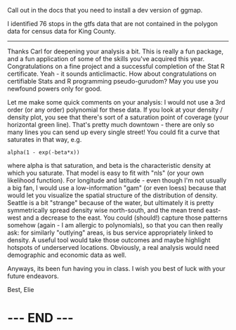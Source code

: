 
Call out in the docs that you need to install a dev version of ggmap.

I identified 76 stops in the gtfs data that are not contained in the
polygon data for census data for King County.

---

Thanks Carl for deepening your analysis a bit.  This is really a fun
package, and a fun application of some of the skills you've acquired
this year.   Congratulations on a fine project and a successful
completion of the Stat R certificate.   Yeah - it sounds anticlimactic.
How about congratulations on certifiable Stats and R programming
pseudo-gurudom?   May you use you newfound powers only for good. 

Let me make some quick comments on your analysis:  I would not use a 3rd
order (or any order) polynomial for these data.  If you look at your
density / density plot, you see that there's sort of a saturation point
of coverage (your horizontal green line).  That's pretty much downtown -
there are only so many lines you can send up every single street!  You
could fit a curve that saturates in that way, e.g.   

    alpha(1 - exp(-beta*x))

where alpha is that saturation, and beta is the characteristic density
at which you saturate.  That model is easy to fit with "nls" (or your
own likelihood function).  For longitude and latitude - even though I'm
not usually a big fan, I would use a low-information "gam" (or even
loess) because that would let you visualize the spatial structure of the
distribution of density.  Seattle is a bit "strange" because of the
water, but ultimately it is pretty symmetrically spread density wise
north-south, and the mean trend east-west and a decrease to the east.
You could (should!) capture those patterns somehow (again - I am
allergic to polynomials), so that you can then really ask:  for
similarly "outlying" areas, is bus service appropriately linked to
density.  A useful tool would take those outcomes and maybe highlight
hotspots of underserved locations.  Obviously, a real analysis would
need demographic and economic data as well. 

Anyways, its been fun having you in class.  I wish you best of luck with
your future endeavors. 

Best,
Elie

# --- END --- #

